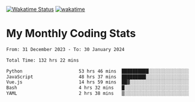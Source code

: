 [![Wakatime Status](https://github.com/noopurphalak/noopurphalak/workflows/wakatime-status-update/badge.svg)](https://github.com/noopurphalak/noopurphalak/actions/workflows/main.yml)
[![wakatime](https://wakatime.com/badge/user/80ace140-ef40-4fdd-b8ed-f3be3d2e1aea.svg)](https://wakatime.com/@80ace140-ef40-4fdd-b8ed-f3be3d2e1aea)

# My Monthly Coding Stats

<!--START_SECTION:waka-->

```txt
From: 31 December 2023 - To: 30 January 2024

Total Time: 132 hrs 22 mins

Python                     53 hrs 46 mins  ██████████░░░░░░░░░░░░░░░   40.21 %
JavaScript                 48 hrs 37 mins  █████████░░░░░░░░░░░░░░░░   36.36 %
Vue.js                     14 hrs 59 mins  ██▓░░░░░░░░░░░░░░░░░░░░░░   11.20 %
Bash                       4 hrs 32 mins   █░░░░░░░░░░░░░░░░░░░░░░░░   03.40 %
YAML                       2 hrs 38 mins   ▒░░░░░░░░░░░░░░░░░░░░░░░░   01.98 %
```

<!--END_SECTION:waka-->
